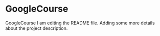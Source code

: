 # GoogleCourse
GoogleCourse
I am editing the README file. Adding some more details about the project description.
